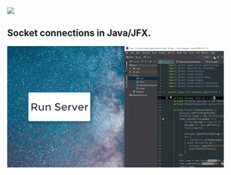 <img src="https://i.imgur.com/dqC8grW.png" width="425">

## Socket connections in Java/JFX.

<img src="https://raw.githubusercontent.com/Schachte/JavaSocks/master/gif.gif" width="825">
